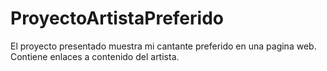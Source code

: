 # ProyectoArtistaPreferido
El proyecto presentado muestra mi cantante preferido en una pagina web. Contiene enlaces a contenido del artista.
